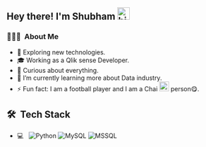 ## Hey there! I'm Shubham  <img src="https://user-images.githubusercontent.com/1303154/88677602-1635ba80-d120-11ea-84d8-d263ba5fc3c0.gif" width="28px" alt="hi">

<h3> 👨🏻‍💻 &nbsp;About Me </h3>

- 🔭 Exploring new technologies.
- 🎓 Working as a Qlik sense Developer.
- 🤔 Curious about everything.
- 🌱 I’m currently learning more about Data industry.
- ⚡ Fun fact: I am a football player and I am a Chai <img src="http://static.skaip.org/img/emoticons/180x180/f6fcff/chai.gif" width="22px"> person😋.

## 🛠 &nbsp;Tech Stack

- 💻 &nbsp;
  ![Python](https://img.shields.io/badge/-Python-333333?style=flat-square&logo=python)
  ![MySQL](https://cdn.liveagent.com/app/uploads/2020/11/MySQL-Logo.png)
  ![MSSQL](http://yellowsys.fr/next/wp-content/uploads/2020/12/logo-microsoft-sql-server-595x3350-1-300x156.jpg)
  
  
<!---
ShubhamAwati/ShubhamAwati is a ✨ special ✨ repository because its `README.md` (this file) appears on your GitHub profile.
You can click the Preview link to take a look at your changes.
--->
